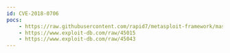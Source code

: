 ```yaml
---
id: CVE-2018-0706
pocs:
    - https://raw.githubusercontent.com/rapid7/metasploit-framework/master/modules/exploits/linux/http/qnap_qcenter_change_passwd_exec.rb
    - https://www.exploit-db.com/raw/45015
    - https://www.exploit-db.com/raw/45043
---
```

